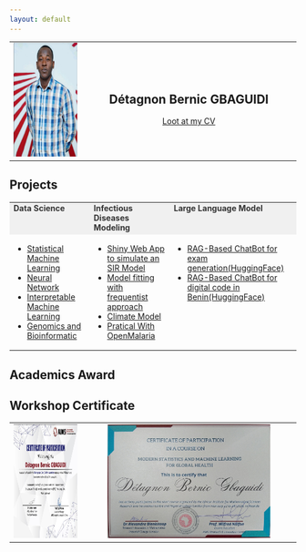 ```yaml
---
layout: default
---
```

<table style="width:100%; border: none;">
  <tr>
    <td style="width: 25%; vertical-align: top;">
      <img src="picAIMS.png" alt="image" height="200" > 
      <!-- <p>This content is on the left side.</p>-->
    </td>
    <td style="width: 75%; vertical-align: middle; text-align: center;">
      <h2>Détagnon Bernic GBAGUIDI</h2>
      <a href="https://drive.google.com/file/d/1bibd5lA8wqe9od7XY4CWxa3caT_g-IYa/view?usp=sharing" target="_blank">Loot at my CV</a>
    </td>
  </tr>
</table>

##  Projects

<!--  comment   -->
<table style="width:100%; border: none;">
  <tr> 
  <td style="width: 25%; vertical-align: top;font-weight: bold; background-color: #f0f0f0; color: #333;"> Data Science </td>
   <td style="width: 25%; vertical-align: top;font-weight: bold; background-color: #f0f0f0; color: #333;">Infectious Diseases Modeling </td>
  <td style="width: 25%; vertical-align: top;font-weight: bold; background-color: #f0f0f0; color: #333;"> Large Language Model </td>
  </tr>
  <tr>
    <td style="width: 25%; vertical-align: top;">
      <!--<h2>Data Science</h2>-->
      <ul>
     <li> <a href="https://github.com/Detagnon2000/Machine-Learning/tree/main/SML" target="_blank">Statistical Machine Learning</a></li>
     <li> <a href="https://github.com/Detagnon2000/Machine-Learning/tree/main/Neural%20Network" target="_blank">Neural Network</a></li>
     <li> <a href="https://github.com/Detagnon2000/Machine-Learning/tree/main/Interpretable%20Machine%20Learning" target="_blank">Interpretable Machine Learning </a></li>
        <li> <a href="https://github.com/Detagnon2000/Genomics-and-Bioinformatic" target="_blank">Genomics and Bioinformatic</a></li>
      </ul>
      <!--<p>This content is on the left side.</p>-->
    </td>
    <td style="width: 25%; vertical-align: top;">
<!--<h2>Diseases Modeling</h2>-->
      <ul>

<li> <a href="https://z292kc-bernic-gbaguidi.shinyapps.io/Simulation_SIR_model/" target="_blank">Shiny Web App to simulate an SIR Model</a>
       </li>      
      <li> <a href="https://github.com/Detagnon2000/Infectious-Diseases-Modeling/tree/main/Model%20fitting%20with%20frequentist%20approach" target="_blank">Model fitting with frequentist approach</a>
       </li>
        <li> <a href="https://github.com/Detagnon2000/Infectious-Diseases-Modeling/tree/main/Climate%20Model%20(Temp_rainfall)" target="_blank">Climate Model</a>
       </li>
        <li> <a href="https://github.com/Detagnon2000/Infectious-Diseases-Modeling/tree/main/Open%20Malaria" target="_blank">Pratical With OpenMalaria</a>
       </li>
      </ul>
      <p></p>
    </td>
    <td style="width: 25%; vertical-align: top;">
      <!--<h2>Large Language Model</h2>-->
   <ul>
      <li> <a href="https://huggingface.co/spaces/Detagnon/GB___X4" target="_blank">RAG-Based ChatBot for exam generation(HuggingFace)</a> </li>
     <li> <a href="https://huggingface.co/spaces/Detagnon/Bot_numeriq_2" target="_blank">RAG-Based ChatBot for digital code in Benin(HuggingFace) </a> </li>
    
   </ul>      
      <p></p>
    </td>
  </tr>
</table>

## Academics Award



<h2>Workshop Certificate </h2>

<table style="width:100%; border: none;">
  <tr>
    <td style="width: 25%; vertical-align: top;">
      <img src="chatbot.jpeg" alt="image" height="200" > 
      <!-- <p>This content is on the left side.</p>-->
    </td>
    <td style="width: 75%; vertical-align: middle; text-align: center;">
      <img src="machine learning.jpeg" alt="image" height="200" > 
    <!-- <h2>Détagnon Bernic GBAGUIDI</h2>
      <a href="https://drive.google.com/file/d/1bibd5lA8wqe9od7XY4CWxa3caT_g-IYa/view?usp=sharing" target="_blank">Loot at my CV</a>
      -->
    </td>
  </tr>
</table>



<!--[image](picAIMS.png)

# My CV
Download my CV [here](https://drive.google.com/file/d/1bibd5lA8wqe9od7XY4CWxa3caT_g-IYa/view?usp=sharing)

# Projects

## [Machine Learning](https://github.com/Detagnon2000/Machine-Learning)

## [Infectious diseases Modeling ( Malaria)](https://github.com/Detagnon2000/Infectious-Diseases-Modeling)

## Web app to simulate an SIR model
### - [code repository](https://github.com/Detagnon2000/Shiny-web-app-for-SIR-model-simulation)
### - [launch app here](https://z292kc-bernic-gbaguidi.shinyapps.io/Simulation_SIR_model/)

## [Genomics and Bioinformatic](https://github.com/Detagnon2000/Genomics-and-Bioinformatic)
-->


